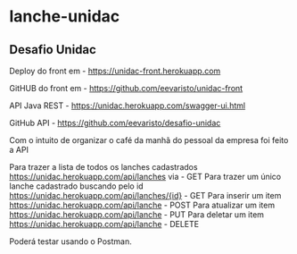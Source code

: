 # lanche-unidac

## Desafio Unidac

Deploy do front em  - https://unidac-front.herokuapp.com

GitHUB do front em - https://github.com/eevaristo/unidac-front

API Java REST - https://unidac.herokuapp.com/swagger-ui.html

GitHub API - https://github.com/eevaristo/desafio-unidac


Com o intuito de organizar o café da manhã do pessoal da empresa foi feito a API

Para trazer a lista de todos os lanches cadastrados https://unidac.herokuapp.com/api/lanches via - GET
Para trazer um único lanche cadastrado buscando pelo id https://unidac.herokuapp.com/api/lanches/{id}  - GET
Para inserir um item https://unidac.herokuapp.com/api/lanche - POST
Para atualizar um item https://unidac.herokuapp.com/api/lanche - PUT
Para deletar um item https://unidac.herokuapp.com/api/lanche - DELETE

Poderá testar usando o Postman.
